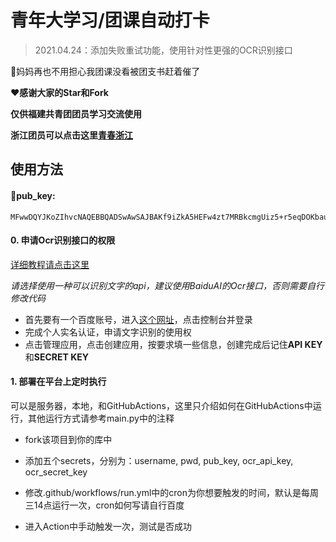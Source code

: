 # 青年大学习/团课自动打卡

> 2021.04.24：添加失败重试功能，使用针对性更强的OCR识别接口

🤺妈妈再也不用担心我团课没看被团支书赶着催了

**❤感谢大家的Star和Fork**

**仅供福建共青团团员学习交流使用** 

**浙江团员可以点击这里[青春浙江](https://gist.github.com/838239178/ddad90e8c5e52f5fa8f0febea6109f24)**

## 使用方法

#### 🍎pub_key:

```
MFwwDQYJKoZIhvcNAQEBBQADSwAwSAJBAKf9iZkA5HEFw4zt7MRBkcmgUiz5+r5eqDOKbaurEbScmXd3ZZTtyzirqkYKRIH5mQ+8hq+Wd/pTZNXHS8L0+88CAwEAAQ==
```

#### 0. 申请Ocr识别接口的权限

[详细教程请点击这里](https://blog.pressed.top/2021/02/14/signUpBaiduOcr/)

*请选择使用一种可以识别文字的api，建议使用BaiduAI的Ocr接口，否则需要自行修改代码*

- 首先要有一个百度账号，进入[这个网址](https://ai.baidu.com/)，点击控制台并登录
- 完成个人实名认证，申请文字识别的使用权
- 点击管理应用，点击创建应用，按要求填一些信息，创建完成后记住**API KEY**和**SECRET KEY**

#### 1. 部署在平台上定时执行

可以是服务器，本地，和GitHubActions，这里只介绍如何在GitHubActions中运行，其他运行方式请参考main.py中的注释

- fork该项目到你的库中

- 添加五个secrets，分别为：username,  pwd,  pub_key,  ocr_api_key,  ocr_secret_key

- 修改.github/workflows/run.yml中的cron为你想要触发的时间，默认是每周三14点运行一次，cron如何写请自行百度
- 进入Action中手动触发一次，测试是否成功





